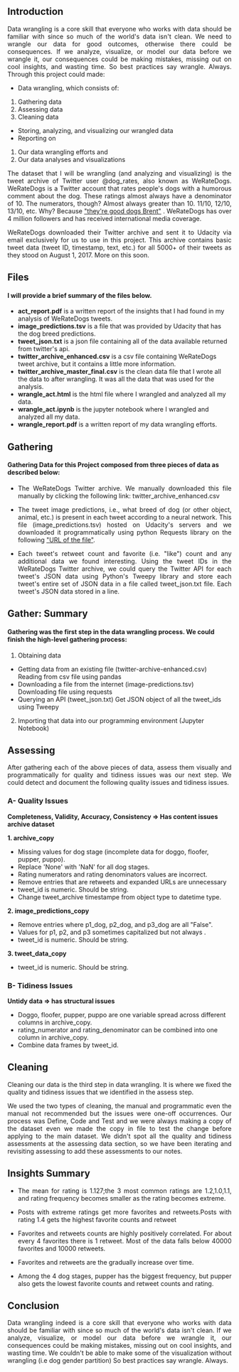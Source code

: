 ## Introduction

<p align="justify">  Data wrangling is a core skill that everyone who works with data should be familiar with since so much of the world's data isn't clean. We need to wrangle our data for good outcomes, otherwise there could be consequences. If we analyze, visualize, or model our data before we wrangle it, our consequences could be making mistakes, missing out on cool insights, and wasting time. So best practices say wrangle. Always. Through this project could made:</p>

- Data wrangling, which consists of:
1. Gathering data
2. Assessing data
3. Cleaning data
- Storing, analyzing, and visualizing our wrangled data
- Reporting on 
1. Our data wrangling efforts and 
2. Our data analyses and visualizations
 
<p align="justify"> The dataset that I will be wrangling (and analyzing and visualizing) is the tweet archive of Twitter user @dog_rates, also known as WeRateDogs. WeRateDogs is a Twitter account that rates people's dogs with a humorous comment about the dog. These ratings almost always have a denominator of 10. The numerators, though? Almost always greater than 10. 11/10, 12/10, 13/10, etc. Why? Because <a href="https://knowyourmeme.com/memes/theyre-good-dogs-brent">"they're good dogs Brent"</a>
. WeRateDogs has over 4 million followers and has received international media coverage.</p>

<p align="justify">  WeRateDogs downloaded their Twitter archive and sent it to Udacity via email exclusively for us to use in this project. This archive contains basic tweet data (tweet ID, timestamp, text, etc.) for all 5000+ of their tweets as they stood on August 1, 2017. More on this soon.</p>

## Files
 
#### I will provide a brief summary of the files below.

- **act_report.pdf** is a written report of the insights that I had found in my analysis of WeRateDogs tweets.
- **image_predictions.tsv** is a file that was provided by Udacity that has the dog breed predictions.
- **tweet_json.txt** is a json file containing all of the data available returned from twitter's api.
- **twitter_archive_enhanced.csv** is a csv file containing WeRateDogs tweet archive, but it contains a little more information.
- **twitter_archive_master_final.csv** is the clean data file that I wrote all the data to after wrangling. It was all the data that was used for the analysis.
- **wrangle_act.html** is the html file where I wrangled and analyzed all my data.
- **wrangle_act.ipynb** is the jupyter notebook where I wrangled and analyzed all my data.
- **wrangle_report.pdf** is a written report of my data wrangling efforts.

## Gathering

#### Gathering Data for this Project composed from three pieces of data as described below:

- <p align="justify">The WeRateDogs Twitter archive. We manually downloaded this file manually by clicking the following link: twitter_archive_enhanced.csv</p>
- <p align="justify">The tweet image predictions, i.e., what breed of dog (or other object, animal, etc.) is present in each tweet according to a neural network. This file (image_predictions.tsv) hosted on Udacity's servers and we downloaded it programmatically using python Requests library on the following <a href="https://d17h27t6h515a5.cloudfront.net/topher/2017/August/599fd2ad_image-predictions/image-predictions.tsv">"URL of the file"</a>.</p>
- <p align="justify">Each tweet's retweet count and favorite (i.e. "like") count and any additional data we found interesting. Using the tweet IDs in the WeRateDogs Twitter archive, we could query the Twitter API for each tweet's JSON data using Python's Tweepy library and store each tweet's entire set of JSON data in a file called tweet_json.txt file. Each tweet's JSON data stored in a line.</p>

## Gather: Summary

#### Gathering was the first step in the data wrangling process. We could finish the high-level gathering process:

1. Obtaining data
- Getting data from an existing file (twitter-archive-enhanced.csv) Reading from csv file using pandas
- Downloading a file from the internet (image-predictions.tsv) Downloading file using requests
- Querying an API (tweet_json.txt) Get JSON object of all the tweet_ids using Tweepy
2. Importing that data into our programming environment (Jupyter Notebook)

## Assessing

<p align="justify">After gathering each of the above pieces of data, assess them visually and programmatically for quality and tidiness issues was our next step. We could detect and document the following quality issues and tidiness issues.</p>

### A- Quality Issues

**Completeness, Validity, Accuracy, Consistency => Has content issues archive dataset**

**1. archive_copy**

- Missing values for dog stage (incomplete data for doggo, floofer, pupper, puppo).
- Replace 'None' with 'NaN' for all dog stages.
- Rating numerators and rating denominators values are incorrect.
- Remove entries that are retweets and expanded URLs are unnecessary
- tweet_id is numeric. Should be string.
- Change tweet_archive timestampe from object type to datetime type.

**2. image_predictions_copy**

- Remove entries where p1_dog, p2_dog, and p3_dog are all "False".
- Values for p1, p2, and p3 sometimes capitalized but not always .
- tweet_id is numeric. Should be string.

**3. tweet_data_copy**

- tweet_id is numeric. Should be string.

### B- Tidiness Issues

**Untidy data => has structural issues**

   
- Doggo, floofer, pupper, puppo are one variable spread across different columns in archive_copy.
- rating_numerator and rating_denominator can be combined into one column in archive_copy.
- Combine data frames by tweet_id.


## Cleaning

<p align="justify">Cleaning our data is the third step in data wrangling. It is where we fixed the quality and tidiness issues that we identified in the assess step.</p>

<p align="justify">We used the two types of cleaning, the manual and programmatic even the manual not recommended but the issues were one-off occurrences. Our process was Define, Code and Test and we were always making a copy of the dataset even we made the copy in file to test the change before applying to the main dataset. We didn't spot all the quality and tidiness assessments at the assessing data section, so we have been iterating and revisiting assessing to add these assessments to our notes.</p>


## Insights Summary

- <p align="justify">The mean for rating is 1.127;the 3 most common ratings are 1.2,1.0,1.1, and rating frequency becomes smaller as the rating becomes extreme.</p>
- <p align="justify">Posts with extreme ratings get more favorites and retweets.Posts with rating 1.4 gets the highest favorite counts and retweet 
- <p align="justify">Favorites and retweets counts are highly positively correlated. For about every 4 favorites there is 1 retweet. Most of the data falls below 40000 favorites and 10000 retweets.</p>
- <p align="justify">Favorites and retweets are the gradually increase over time.</p>
- <p align="justify">Among the 4 dog stages, pupper has the biggest frequency, but pupper also gets the lowest favorite counts and retweet counts and rating.</p>


## Conclusion

<p align="justify"> Data wrangling indeed is a core skill that everyone who works with data should be familiar with since so much of the world's data isn't clean. If we analyze, visualize, or model our data before we wrangle it, our consequences could be making mistakes, missing out on cool insights, and wasting time. We couldn't be able to make some of the visualization without wrangling (i.e dog gender partition) So best practices say wrangle. Always.</p>

